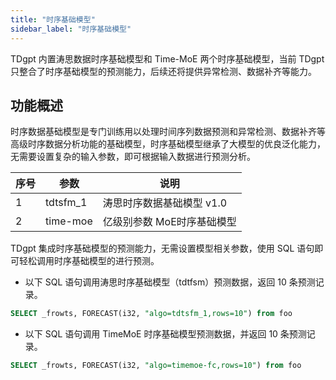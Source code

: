 ```yaml
---
title: "时序基础模型"
sidebar_label: "时序基础模型"
---
```


TDgpt 内置涛思数据时序基础模型和 Time-MoE 两个时序基础模型，当前 TDgpt 只整合了时序基础模型的预测能力，后续还将提供异常检测、数据补齐等能力。

## 功能概述

时序数据基础模型是专门训练用以处理时间序列数据预测和异常检测、数据补齐等高级时序数据分析功能的基础模型，时序基础模型继承了大模型的优良泛化能力，无需要设置复杂的输入参数，即可根据输入数据进行预测分析。

| 序号  | 参数       | 说明              |
| --- | -------- | --------------- |
| 1   | tdtsfm_1 | 涛思时序数据基础模型 v1.0 |
| 2   | time-moe | 亿级别参数 MoE时序基础模型 |

TDgpt 集成时序基础模型的预测能力，无需设置模型相关参数，使用 SQL 语句即可轻松调用时序基础模型的进行预测。

- 以下 SQL 语句调用涛思时序基础模型（tdtfsm）预测数据，返回 10 条预测记录。

```SQL
SELECT _frowts, FORECAST(i32, "algo=tdtsfm_1,rows=10") from foo
```

- 以下 SQL 语句调用 TimeMoE 时序基础模型预测数据，并返回 10 条预测记录。

```SQL
SELECT _frowts, FORECAST(i32, "algo=timemoe-fc,rows=10") from foo
```
